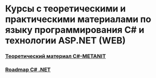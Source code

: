 # Курсы с теоретическими и практическими материалами по языку программирования C# и технологии ASP.NET (WEB)

### [Теоретический материал C#-METANIT](https://metanit.com/sharp/tutorial/1.1.php)
### [Roadmap C# .NET](https://github.com/milanm/DotNet-Developer-Roadmap/tree/main)
